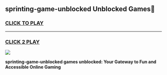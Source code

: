 
## sprinting-game-unblocked Unblocked Games👋
<h3>
<a href="https://news.freeplayer.one?title=sprinting-game-unblocked&ref=16F">CLICK TO PLAY</a></h3>
<hr>

<h3>
<a href="https://news.freeplayer.one?title=sprinting-game-unblocked&ref=16F">CLICK 2 PLAY</a>
  
</h3>

<a href="https://news.freeplayer.one?title=sprinting-game-unblocked&ref=16F/"><img src="https://clearcache.store/games.png"></a>


**sprinting-game-unblocked games unblocked: Your Gateway to Fun and Accessible Online Gaming**
